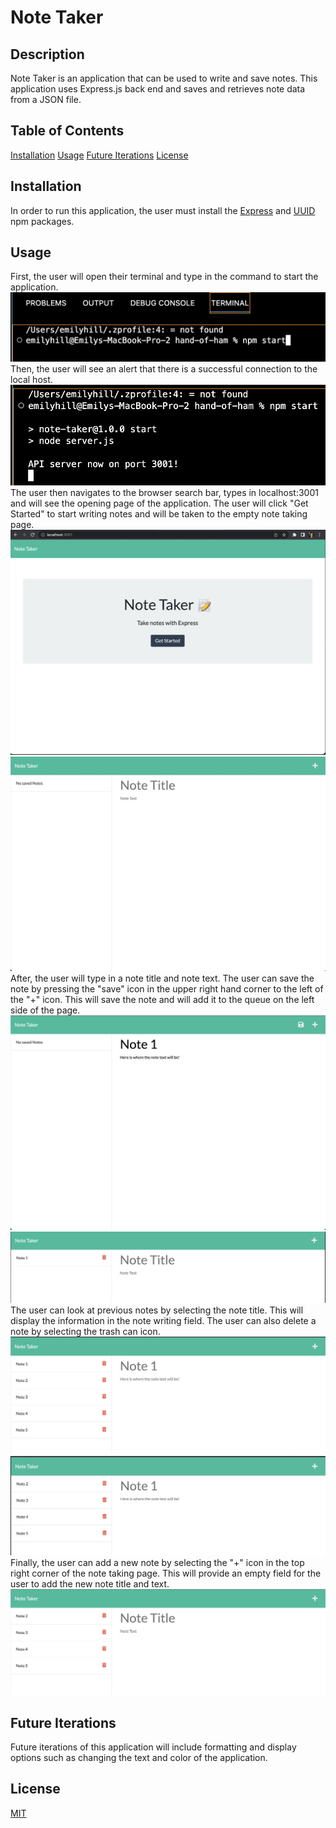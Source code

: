 # Note Taker

## Description 

Note Taker is an application that can be used to write and save notes. This application uses Express.js back end and saves and retrieves note data from a JSON file. 

## Table of Contents 

[Installation](#installation)
[Usage](#usage)
[Future Iterations](#future-iterations)
[License](#license)

## Installation 

In order to run this application, the user must install the <a href="https://www.npmjs.com/package/express">Express</a> and <a href="https://www.npmjs.com/package/uuid">UUID</a> npm packages. 

## Usage 

First, the user will open their terminal and type in the command to start the application. 
![Alt text](./images/npm-start-hand.png)
Then, the user will see an alert that there is a successful connection to the local host. 
![Alt text](./images/hand-server-3001.png)
The user then navigates to the browser search bar, types in localhost:3001 and will see the opening page of the application. The user will click "Get Started" to start writing notes and will be taken to the empty note taking page. 
![Alt text](./images/hand-opening.png)
![Alt text](./images/hand-empty-notes.png)
After, the user will type in a note title and note text. The user can save the note by pressing the "save" icon in the upper right hand corner to the left of the "+" icon. This will save the note and will add it to the queue on the left side of the page. 
![Alt text](./images/hand-note-layout.png)
![Alt text](./images/hand-note-save.png)
The user can look at previous notes by selecting the note title. This will display the information in the note writing field. The user can also delete a note by selecting the trash can icon. 
![Alt text](./images/hand-past-note-display.png)
![Alt text](./images/hand-past-note-delete.png)
Finally, the user can add a new note by selecting the "+" icon in the top right corner of the note taking page. This will provide an empty field for the user to add the new note title and text. 
![Alt text](./images/hand-add-note.png)


## Future Iterations 

Future iterations of this application will include formatting and display options such as changing the text and color of the application. 

## License 
<a href='https://opensource.org/licenses/MIT/'>MIT</a> 
